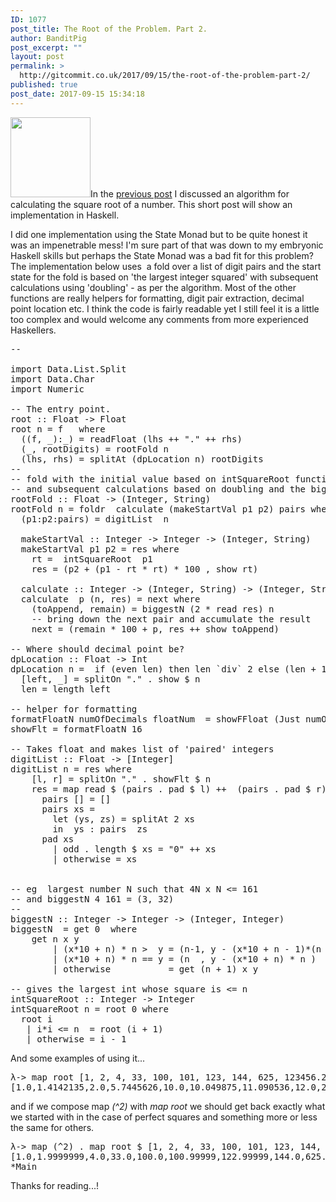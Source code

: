 ```yaml
---
ID: 1077
post_title: The Root of the Problem. Part 2.
author: BanditPig
post_excerpt: ""
layout: post
permalink: >
  http://gitcommit.co.uk/2017/09/15/the-root-of-the-problem-part-2/
published: true
post_date: 2017-09-15 15:34:18
---
```

<img class="alignnone size-full wp-image-317" src="http://gitcommit.co.uk/wp-content/uploads/2017/03/refresh.png" alt="" width="128" height="128" />In the <a href="http://gitcommit.co.uk/2017/08/25/the-root-of-the-problem-part-1/">previous post</a> I discussed an algorithm for calculating the square root of a number. This short post will show an implementation in Haskell.

I did one implementation using the State Monad but to be quite honest it was an impenetrable mess! I'm sure part of that was down to my embryonic Haskell skills but perhaps the State Monad was a bad fit for this problem? The implementation below uses  a fold over a list of digit pairs and the start state for the fold is based on 'the largest integer squared' with subsequent calculations using 'doubling' - as per the algorithm. Most of the other functions are really helpers for formatting, digit pair extraction, decimal point location etc. I think the code is fairly readable yet I still feel it is a little too complex and would welcome any comments from more experienced Haskellers.
<pre class="lang:haskell decode:true ">--

import Data.List.Split
import Data.Char 
import Numeric

-- The entry point.
root :: Float -&gt; Float
root n = f   where
  ((f, _):_) = readFloat (lhs ++ "." ++ rhs)
  (_, rootDigits) = rootFold n
  (lhs, rhs) = splitAt (dpLocation n) rootDigits
--    
-- fold with the initial value based on intSquareRoot function
-- and subsequent calculations based on doubling and the biggestN function.
rootFold :: Float -&gt; (Integer, String)
rootFold n = foldr  calculate (makeStartVal p1 p2) pairs where
  (p1:p2:pairs) = digitList  n 

  makeStartVal :: Integer -&gt; Integer -&gt; (Integer, String)
  makeStartVal p1 p2 = res where
    rt =  intSquareRoot  p1
    res = (p2 + (p1 - rt * rt) * 100 , show rt)

  calculate :: Integer -&gt; (Integer, String) -&gt; (Integer, String)
  calculate  p (n, res) = next where
    (toAppend, remain) = biggestN (2 * read res) n
    -- bring down the next pair and accumulate the result
    next = (remain * 100 + p, res ++ show toAppend)

-- Where should decimal point be?
dpLocation :: Float -&gt; Int
dpLocation n =  if (even len) then len `div` 2 else (len + 1) `div` 2  where
  [left, _] = splitOn "." . show $ n
  len = length left
 
-- helper for formatting
formatFloatN numOfDecimals floatNum  = showFFloat (Just numOfDecimals) floatNum ""
showFlt = formatFloatN 16

-- Takes float and makes list of 'paired' integers
digitList :: Float -&gt; [Integer]
digitList n = res where
    [l, r] = splitOn "." . showFlt $ n
    res = map read $ (pairs . pad $ l) ++  (pairs . pad $ r) where
      pairs [] = []
      pairs xs =
        let (ys, zs) = splitAt 2 xs
        in  ys : pairs  zs
      pad xs 
        | odd . length $ xs = "0" ++ xs
        | otherwise = xs

     
-- eg  largest number N such that 4N x N &lt;= 161 
-- and biggestN 4 161 = (3, 32)
--
biggestN :: Integer -&gt; Integer -&gt; (Integer, Integer)
biggestN  = get 0  where 
    get n x y 
        | (x*10 + n) * n &gt;  y = (n-1, y - (x*10 + n - 1)*(n - 1))
        | (x*10 + n) * n == y = (n  , y - (x*10 + n) * n )
        | otherwise           = get (n + 1) x y

-- gives the largest int whose square is &lt;= n
intSquareRoot :: Integer -&gt; Integer
intSquareRoot n = root 0 where
  root i   
   | i*i &lt;= n  = root (i + 1) 
   | otherwise = i - 1
</pre>
And some examples of using it...
<pre class="lang:haskell decode:true ">λ-&gt; map root [1, 2, 4, 33, 100, 101, 123, 144, 625, 123456.234]
[1.0,1.4142135,2.0,5.7445626,10.0,10.049875,11.090536,12.0,25.0,351.28336]</pre>
and if we compose map <em>(^2)</em> with <em>map root</em> we should get back exactly what we started with in the case of perfect squares and something more or less the same for others.
<pre class="lang:haskell decode:true ">λ-&gt; map (^2) . map root $ [1, 2, 4, 33, 100, 101, 123, 144, 625, 123456.234]
[1.0,1.9999999,4.0,33.0,100.0,100.99999,122.99999,144.0,625.0,123399.99]
*Main</pre>
Thanks for reading...!